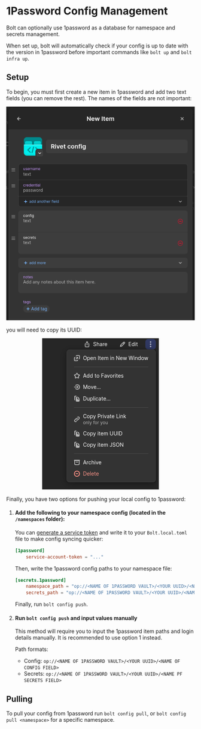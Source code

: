 # 1Password Config Management

Bolt can optionally use 1password as a database for namespace and secrets management.

When set up, bolt will automatically check if your config is up to date with the version in 1password before important commands like `bolt up` and `bolt infra up`.

## Setup

To begin, you must first create a new item in 1password and add two text fields (you can remove the rest). The names of the fields are not important:

<p align="center">
  <img alt="1password creating a new item" src="../../../media/1password_create_item.png">
</p>

you will need to copy its UUID:

<p align="center">
  <img alt="1password context menu" src="../../../media/1password_context_menu.png">
</p>

Finally, you have two options for pushing your local config to 1password:

1. #### Add the following to your namespace config (located in the `/namespaces` folder):

    You can [generate a service token](https://developer.1password.com/docs/service-accounts/) and write it to your `Bolt.local.toml` file to make config syncing quicker:

    ```toml
    [1password]
    	service-account-token = "..."
    ```

    Then, write the 1password config paths to your namespace file:

    ```toml
    [secrets.1password]
    	namespace_path = "op://<NAME OF 1PASSWORD VAULT>/<YOUR UUID>/<NAME OF CONFIG FIELD>"
    	secrets_path = "op://<NAME OF 1PASSWORD VAULT>/<YOUR UUID>/<NAME PF SECRETS FIELD>"
    ```

    Finally, run `bolt config push`.

2. #### Run `bolt config push` and input values manually

    This method will require you to input the 1password item paths and login details manually. It is recommended to use option 1 instead.

    Path formats:

    - Config: `op://<NAME OF 1PASSWORD VAULT>/<YOUR UUID>/<NAME OF CONFIG FIELD>`
    - Secrets: `op://<NAME OF 1PASSWORD VAULT>/<YOUR UUID>/<NAME PF SECRETS FIELD>`

## Pulling

To pull your config from 1password run `bolt config pull`, or `bolt config pull <namespace>` for a specific namespace.
